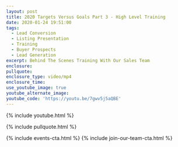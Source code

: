 ```yaml
---
layout: post
title: 2020 Targets Versus Goals Part 3 - High Level Training
date: 2020-01-24 19:51:00
tags:
  - Lead Conversion
  - Listing Presentation
  - Training
  - Buyer Prospects
  - Lead Generation
excerpt: Behind The Scenes Training With Our Sales Team
enclosure:
pullquote:
enclosure_type: video/mp4
enclosure_time:
use_youtube_image: true
youtube_alternate_image:
youtube_code: 'https://youtu.be/7gwv5j5aQBE'
---
```


{% include youtube.html %}

{% include pullquote.html %}

{% include events-cta.html %} {% include join-our-team-cta.html %}
